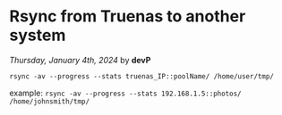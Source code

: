 # Rsync from Truenas to another system

*Thursday, January 4th, 2024* by **devP**
 
`rsync -av --progress --stats truenas_IP::poolName/ /home/user/tmp/`

example: 
`rsync -av --progress --stats 192.168.1.5::photos/ /home/johnsmith/tmp/`

